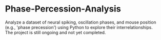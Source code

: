 # Phase-Percession-Analysis

Analyze a dataset of neural spiking, oscillation phases, and mouse position (e.g., 'phase precession') using Python to explore their interrelationships. 
The project is still ongoing and not yet completed.
